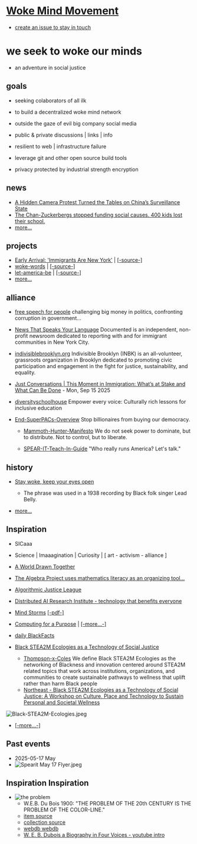 # [Woke Mind Movement](https://github.com/Woke-Mind/Movement)

- [create an issue to stay in touch](./aaa/how/onboard.md)

# we seek to woke our minds

- an adventure in social justice

## goals

- seeking colaborators of all ilk

- to build a decentralized woke mind network

- outside the gaze of evil big company social media

- public & private discussions | links | info

- resilient to web | infrastructure failure

- leverage git and other open source build tools

- privacy protected by industrial strength encryption

## news

- [A Hidden Camera Protest Turned the Tables on China’s Surveillance State](./aaa/news/A%20Hidden%20Camera%20Protest%20Turned%20the%20Tables%20on%20China’s%20Surveillance%20State%20-%20The%20New%20York%20Times.html)
- [The Chan-Zuckerbergs stopped funding social causes. 400 kids lost their school.](./aaa/news/Priscilla-Chan-and-Mark-Zuckerberg-philanthropy-pivot.pdf)
- [more...](./aaa/news/2025-09.md)

## projects

- [Early Arrival: 'Immigrants Are New York'](https://molab-itp.github.io/moSalon/src/videoplayer/?playlist=Axuf_zTf4TU) | [[-source-]](https://documentedny.com/2025/10/20/no-kings-rally-nyc/)
- [woke-words](https://woke-mind.github.io/woke-words/words/) | [[-source-]](https://github.com/Woke-Mind/woke-words)
- [let-america-be](https://jht9629-nyu.github.io/let-america-be/src/qrcode/?group=s1) | [[-source-]](https://github.com/jht9629-nyu/let-america-be.git)
- [more...](./aaa/projects/2025-09.md)

## alliance

- [free speech for people](https://freespeechforpeople.org/) challenging big money in politics, confronting corruption in government...

- [News That Speaks Your Language](https://documentedny.com/) Documented is an independent, non-profit newsroom dedicated to reporting with and for immigrant communities in New York City.

- [indivisiblebrooklyn.org](https://indivisiblebrooklyn.org/) Indivisible Brooklyn (INBK) is an all-volunteer, grassroots organization in Brooklyn dedicated to promoting civic participation and engagement in the fight for justice, sustainability, and equality.

- [Just Conversations | This Moment in Immigration: What’s at Stake and What Can Be Done](https://www.bklynlibrary.org/calendar/just-conversations-moment-center-for-brooklyn-20250915-0630pm) - Mon, Sep 15 2025

- [diversityschoolhouse](https://diversityschoolhouse.com/) Empower every voice:
  Culturally rich lessons for inclusive education

- [End-SuperPACs-Overview](./aaa/spearit/End-SuperPACs-Overview.pdf) Stop billionaires from buying our democracy.

  - [Mammoth-Hunter-Manifesto](./aaa/spearit/Mammoth-Hunter-Manifesto.pdf) We do not seek power to dominate, but to distribute. Not to control, but to liberate.

  - [SPEAR-IT-Teach-In-Guide](./aaa/spearit/SPEAR-IT-Teach-In-Guide.pdf) "Who really runs America? Let's talk."

## history

- [Stay woke, keep your eyes open](https://www.snopes.com/articles/464795/origins-term-stay-woke/)

  - The phrase was used in a 1938 recording by Black folk singer Lead Belly.

- [more...](./aaa/history/stay-woke.md)

## Inspiration

- SICaaa
- Science | Imaaagination | Curiosity | [ art - activism - alliance ]

- [A World Drawn Together](https://www.caricature.org/)

- [The Algebra Project uses mathematics literacy as an organizing tool...](https://algebra.org/)

- [Algorithmic Justice League](https://www.ajl.org/)

- [Distributed AI Research Institute - technology that benefits everyone](https://www.dair-institute.org/)

- [Mind Storms](https://www.media.mit.edu/publications/mindstorms/) [[-pdf-]](https://worrydream.com/refs/Papert_1980_-_Mindstorms,_1st_ed.pdf)

- [Computing for a Purpose](https://www.media.mit.edu/projects/purpose-based-creative-computing-with-scratch/overview/) | [[-more...-]](./aaa/purpose/purpose.md)

- [daily BlackFacts](https://molab-itp.github.io/p5moLibrary/src/demo/BlackFacts/)

- [Black STEA2M Ecologies as a Technology of Social Justice](https://docs.google.com/document/d/1hHQGZnN6TYTDGmNqOLXRAgc7Jg9el40TTNQAIKxOGn8/edit?tab=t.0)
  - [Thompson-x-Coles](https://drive.google.com/drive/folders/1W5aV78mfMnCUd_tGkTPImS_fWFPKGYmO)
    We define Black STEA2M Ecologies as the networking of Blackness and innovation centered around STEA2M related topics that work across institutions, organizations, and communities to create sustainable pathways to wellness that uplift rather than harm Black people
  - [Northeast - Black STEA2M Ecologies as a Technology of Social Justice: A Workshop on Culture, Place and Technology to Sustain Personal and Societal Wellness](https://icc.ucla.edu/invited-workshop-concepts/)

![Black-STEA2M-Ecologies.jpeg](./aaa/stea2m/1681-Black-STEA2M-Ecologies.jpeg)

- [[-more...-]](./aaa/inspiration/-inspiration.md)

## Past events

- 2025-05-17 May
- ![Spearit May 17 Flyer.jpeg](./aaa/spearit/Spearit-May-17-Flyer.jpeg)

## Inspiration Inspiration

- ![the problem](./aaa/inspiration/webdb/091/onek.jpg)
  - W.E.B. Du Bois 1900: "THE PROBLEM OF THE 20th CENTURY IS THE PROBLEM OF THE COLOR-LINE."
  - [item source](https://www.loc.gov/pictures/collection/anedub/item/2013650420)
  - [collection source](https://www.loc.gov/pictures/collection/anedub/)
  - [webdb webdb](https://woke-mind.github.io/webdb/webdb/)
  - [W. E. B. Dubois a Biography in Four Voices - youtube intro](https://www.youtube.com/watch?v=WfsY2y7xrXo)
    <!-- - [metadeepmix webdb](http://metadeepmix.com/webdb/webdb/) -->
    <!-- - Woke Mind: "The problem since 1492 is white christian terrorism" -->
